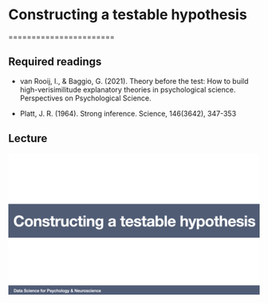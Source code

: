 # Constructing a testable hypothesis
=======================

## Required readings

- van Rooij, I., & Baggio, G. (2021). Theory before the test: How to build high-verisimilitude explanatory theories in psychological science. Perspectives on Psychological Science.

- Platt, J. R. (1964). Strong inference. Science, 146(3642), 347-353


## Lecture

[![Constructing a testable hypothesis](../thumbnails/constructing-a-testable-hypothesis.jpeg)](https://www.youtube.com/watch?v=dAa1Q4K38XE "Constructing a testable hypothesis")
